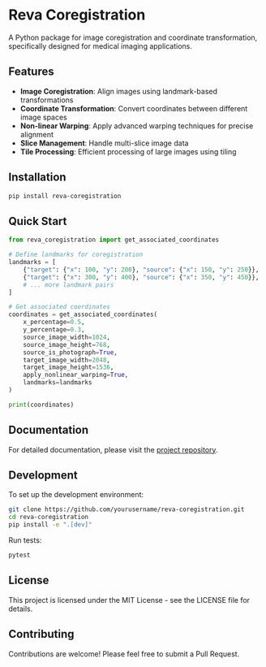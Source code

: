 # Reva Coregistration

A Python package for image coregistration and coordinate transformation, specifically designed for medical imaging applications.

## Features

- **Image Coregistration**: Align images using landmark-based transformations
- **Coordinate Transformation**: Convert coordinates between different image spaces
- **Non-linear Warping**: Apply advanced warping techniques for precise alignment
- **Slice Management**: Handle multi-slice image data
- **Tile Processing**: Efficient processing of large images using tiling

## Installation

```bash
pip install reva-coregistration
```

## Quick Start

```python
from reva_coregistration import get_associated_coordinates

# Define landmarks for coregistration
landmarks = [
    {"target": {"x": 100, "y": 200}, "source": {"x": 150, "y": 250}},
    {"target": {"x": 300, "y": 400}, "source": {"x": 350, "y": 450}},
    # ... more landmark pairs
]

# Get associated coordinates
coordinates = get_associated_coordinates(
    x_percentage=0.5,
    y_percentage=0.3,
    source_image_width=1024,
    source_image_height=768,
    source_is_photograph=True,
    target_image_width=2048,
    target_image_height=1536,
    apply_nonlinear_warping=True,
    landmarks=landmarks
)

print(coordinates)
```

## Documentation

For detailed documentation, please visit the [project repository](https://github.com/yourusername/reva-coregistration).

## Development

To set up the development environment:

```bash
git clone https://github.com/yourusername/reva-coregistration.git
cd reva-coregistration
pip install -e ".[dev]"
```

Run tests:
```bash
pytest
```

## License

This project is licensed under the MIT License - see the LICENSE file for details.

## Contributing

Contributions are welcome! Please feel free to submit a Pull Request. 